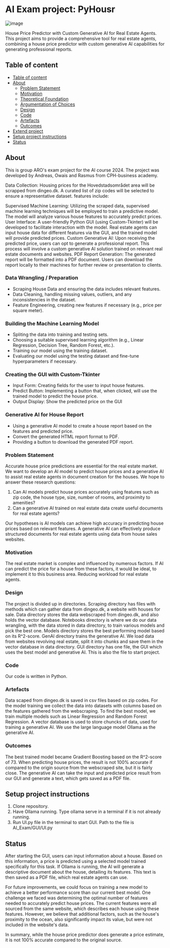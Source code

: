# AI Exam project: PyHousr

![image](https://github.com/SoftDev2425/AI_exam/assets/90389865/d5ca55f3-eb15-42bf-a809-8ce1382bbb6b)


House Price Predictor with Custom Generative AI for Real Estate Agents.
This project aims to provide a comprehensive tool for real estate agents, combining a house price predictor with custom generative AI capabilities for generating professional reports.


## Table of content

- [Table of content](#table-of-content)
- [About](#about)
  - [Problem Statement](#problem-statement)
  - [Motivation](#motivation)
  - [Theoretical Foundation](#theoretical-foundation)
  - [Argumentation of Choices](#argumentation-of-choices)
  - [Design](#design)
  - [Code](#code)
  - [Artefacts](#artefacts)
  - [Outcomes](#outcomes)
- [Extend project](#Extend-project)
- [Setup project instructions](#Setup-project-instructions)
- [Status](#status)


## About
This is group ARO's exam project for the AI course 2024.
The project was developed by Andreas, Owais and Rasmus from CPH-business academy.

Data Collection:
Housing prices for the Hovedstadsområdet area will be scrapped from dingeo.dk. A curated list of zip codes will be selected to ensure a representative dataset.
features include:

Supervised Machine Learning:
Utilizing the scraped data, supervised machine learning techniques will be employed to train a predictive model. The model will analyze various house features to accurately predict prices.
User Interface:
A user-friendly Python GUI (using Custom-Tkinter) will be developed to facilitate interaction with the model. Real estate agents can input house data for different features via the GUI, and the trained model will provide predicted prices.
Custom Generative AI:
Upon receiving the predicted price, users can opt to generate a professional report. This process will involve a custom generative AI solution trained on relevant real estate documents and websites.
PDF Report Generation:
The generated report will be formatted into a PDF document. Users can download the report locally to their machines for further review or presentation to clients.


### Data Wrangling / Preparation
- Scraping House Data and ensuring the data includes relevant features.
- Data Cleaning, handling missing values, outliers, and any inconsistencies in the dataset.
- Feature Engineering, creating new features if necessary (e.g., price per square meter).

### Building the Machine Learning Model
- Spliting the data into training and testing sets.
- Choosing a suitable supervised learning algorithm (e.g., Linear Regression, Decision Tree, Random Forest, etc.).
- Training our model using the training dataset.
- Evaluating our model using the testing dataset and fine-tune hyperparameters if necessary.

### Creating the GUI with Custom-Tkinter
- Input Form: Creating fields for the user to input house features.
- Predict Button: Implementing a button that, when clicked, will use the trained model to predict the house price.
- Output Display: Show the predicted price on the GUI

### Generative AI for House Report
- Using a generative AI model to create a house report based on the features and predicted price.
- Convert the generated HTML report format to PDF.
- Providing a button to download the generated PDF report.

### Problem Statement
Accurate house price predictions are essential for the real estate market.
We want to develop an AI model to predict house prices and a generative AI to assist real estate agents in document creation for the houses.
We hope to answer these research questions:
1. Can AI models predict house prices accurately using features such as zip code, the house type, size, number of rooms, and proximity to amenities?
2. Can a generative AI trained on real estate data create useful documents for real estate agents?

Our hypotheses is AI models can achieve high accuracy in predicting house prices based on relevant features. A generative AI can effectively produce structured documents for real estate agents using data from house sales websites.

### Motivation
The real estate market is complex and influenced by numerous factors. If AI can predict the price for a house from these factors, it would be ideal, to implement it to this business area. Reducing workload for real estate agents.

### Design
The project is divided up in directories.
Scraping directory has files with methods which can gather data from dingeo.dk, a website with houses for sale.
Data directory stores the data webscraped from dingeo.dk, and also holds the vector database.
Notebooks directory is where we do our data wrangling, with the data stored in data directory, to train various models and pick the best one.
Models directory stores the best performing model based on its R^2-score.
GenAI directory trains the generative AI. We load data from websites revolving real estate, split it into chunks and save them in the vector database in data directory.
GUI directory has one file, the GUI which uses the best model and generative AI. This is also the file to start project.

### Code
Our code is written in Python.

### Artefacts
Data scaped from dingeo.dk is saved in csv files based on zip codes. For the model training we collect the data into datasets with columns based on the features gathered from the webscraping. 
To find the best model, we train multiple models such as Linear Regression and Random Forest Regression.
A vector database is used to store chuncks of data, used for training a generative AI. We use the large language model Ollama as the generative AI.

### Outcomes
The best trained model became Gradient Boosting based on the R^2-score of 73. 
When predicting house prices, the result is not 100% accurate if compared to the origin source from the webscraped site, but it is fairly close.
The generative AI can take the input and predicted price result from our GUI and generate a text, which gets saved as a PDF file.


## Setup project instructions
1. Clone repository.
2. Have Ollama running. Type ollama serve in a terminal if it is not already running.
3. Run UI.py file in the terminal to start GUI. Path to the file is AI_Exam/GUI/UI.py

## Status
After starting the GUI, users can input information about a house. Based on this information, a price is predicted using a selected model trained specifically for this task. If Ollama is running, the AI will generate a descriptive document about the house, detailing its features. This text is then saved as a PDF file, which real estate agents can use.

For future improvements, we could focus on training a new model to achieve a better performance score than our current best model. One challenge we faced was determining the optimal number of features needed to accurately predict house prices. The current features were all sourced from the same website, which describes each house using these features. However, we believe that additional factors, such as the house's proximity to the ocean, also significantly impact its value, but were not included in the website's data.

In summary, while the house price predictor does generate a price estimate, it is not 100% accurate compared to the original source.
